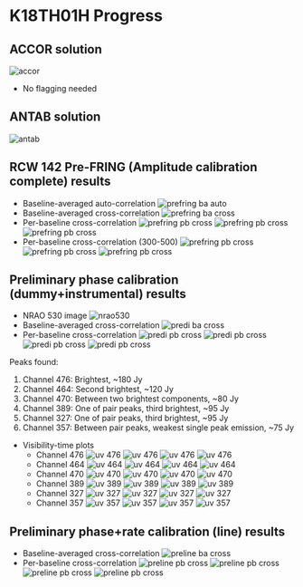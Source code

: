# K18TH01H Progress

## ACCOR solution

![accor](Resources/k18th01h/accor.png)

* No flagging needed

## ANTAB solution

![antab](Resources/k18th01h/antab.png)

## RCW 142 Pre-FRING (Amplitude calibration complete) results

* Baseline-averaged auto-correlation
![prefring ba auto](Resources/k18th01h/prefring_ba_auto.png)
* Baseline-averaged cross-correlation
![prefring ba cross](Resources/k18th01h/prefring_ba_cross.png)
* Per-baseline cross-correlation
![prefring pb cross](Resources/k18th01h/prefring_pb_cross_1a.png)
![prefring pb cross](Resources/k18th01h/prefring_pb_cross_1b.png)
![prefring pb cross](Resources/k18th01h/prefring_pb_cross_1c.png)
* Per-baseline cross-correlation (300-500)
![prefring pb cross](Resources/k18th01h/prefring_pb_cross_2a.png)
![prefring pb cross](Resources/k18th01h/prefring_pb_cross_2b.png)
![prefring pb cross](Resources/k18th01h/prefring_pb_cross_2c.png)

## Preliminary phase calibration (dummy+instrumental) results

* NRAO 530 image
![nrao530](Resources/k18th01h/predi_nrao530.png)
* Baseline-averaged cross-correlation
![predi ba cross](Resources/k18th01h/predi_ba_cross.png)
* Per-baseline cross-correlation
![predi pb cross](Resources/k18th01h/predi_pb_cross_1a.png)
![predi pb cross](Resources/k18th01h/predi_pb_cross_1b.png)
![predi pb cross](Resources/k18th01h/predi_pb_cross_2a.png)
![predi pb cross](Resources/k18th01h/predi_pb_cross_2b.png)

Peaks found:

1. Channel 476: Brightest, ~180 Jy
2. Channel 464: Second brightest, ~120 Jy
3. Channel 470: Between two brightest components, ~80 Jy
4. Channel 389: One of pair peaks, third brightest, ~95 Jy
5. Channel 327: One of pair peaks, third brightest, ~95 Jy
6. Channel 357: Between pair peaks, weakest single peak emission, ~75 Jy

* Visibility-time plots
  * Channel 476
![uv 476](Resources/k18th01h/uv_476_a1.png)
![uv 476](Resources/k18th01h/uv_476_a2.png)
![uv 476](Resources/k18th01h/uv_476_p1.png)
![uv 476](Resources/k18th01h/uv_476_p2.png)
  * Channel 464
![uv 464](Resources/k18th01h/uv_464_a1.png)
![uv 464](Resources/k18th01h/uv_464_a2.png)
![uv 464](Resources/k18th01h/uv_464_p1.png)
![uv 464](Resources/k18th01h/uv_464_p2.png)
  * Channel 470
![uv 470](Resources/k18th01h/uv_470_a1.png)
![uv 470](Resources/k18th01h/uv_470_a2.png)
![uv 470](Resources/k18th01h/uv_470_p1.png)
![uv 470](Resources/k18th01h/uv_470_p2.png)
  * Channel 389
![uv 389](Resources/k18th01h/uv_389_a1.png)
![uv 389](Resources/k18th01h/uv_389_a2.png)
![uv 389](Resources/k18th01h/uv_389_p1.png)
![uv 389](Resources/k18th01h/uv_389_p2.png)
  * Channel 327
![uv 327](Resources/k18th01h/uv_327_a1.png)
![uv 327](Resources/k18th01h/uv_327_a2.png)
![uv 327](Resources/k18th01h/uv_327_p1.png)
![uv 327](Resources/k18th01h/uv_327_p2.png)
  * Channel 357
![uv 357](Resources/k18th01h/uv_357_a1.png)
![uv 357](Resources/k18th01h/uv_357_a2.png)
![uv 357](Resources/k18th01h/uv_357_p1.png)
![uv 357](Resources/k18th01h/uv_357_p2.png)

## Preliminary phase+rate calibration (line) results

* Baseline-averaged cross-correlation
![preline ba cross](Resources/k18th01h/preline_ba_cross.png)
* Per-baseline cross-correlation
![preline pb cross](Resources/k18th01h/preline_pb_cross_1a.png)
![preline pb cross](Resources/k18th01h/preline_pb_cross_1b.png)
![preline pb cross](Resources/k18th01h/preline_pb_cross_2a.png)
![preline pb cross](Resources/k18th01h/preline_pb_cross_2b.png)
